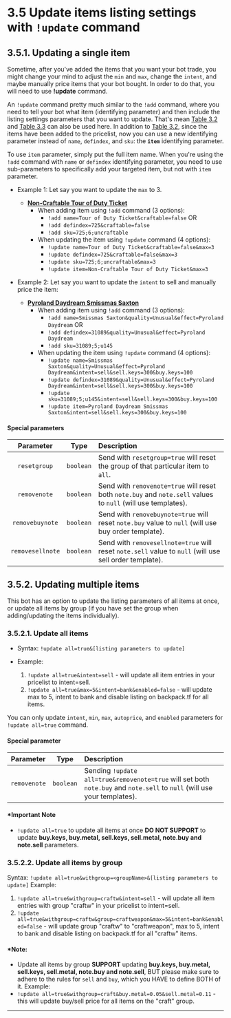 # 3.5 Update items listing settings with `!update` command

## 3.5.1. Updating a single item
Sometime, after you've added the items that you want your bot trade, you might change your mind to adjust the `min` and `max`, change the `intent`, and maybe manually price items that your bot bought. In order to do that, you will need to use **!update** command.

An `!update` command pretty much similar to the `!add` command, where you need to tell your bot what item (identifying parameter) and then include the listing settings parameters that you want to update. That's mean [Table 3.2](https://github.com/TF2Autobot/tf2autobot/wiki/Item-Identifying-parameters#321---name-and-defindex-parameters) and [Table 3.3](https://github.com/TF2Autobot/tf2autobot/wiki/Listing-settings-parameters#33---item-listing-settings-parameters) can also be used here. In addition to [Table 3.2](https://github.com/TF2Autobot/tf2autobot/wiki/Item-Identifying-parameters#321---name-and-defindex-parameters), since the items have been added to the pricelist, now you can use a new identifying parameter instead of `name`, `defindex`, and `sku`: the **`item`** identifying parameter.

To use `item` parameter, simply put the full item name. When you're using the `!add` command with `name` or `defindex` identifying parameter, you need to use sub-parameters to specifically add your targeted item, but not with `item` parameter.

-   Example 1: Let say you want to update the `max` to 3.

    -   [**Non-Craftable Tour of Duty Ticket**](https://backpack.tf/stats/Unique/Tour%20of%20Duty%20Ticket/Tradable/Non-Craftable)
        -   When adding item using `!add` command (3 options):
            -   `!add name=Tour of Duty Ticket&craftable=false` OR
            -   `!add defindex=725&craftable=false`
            -   `!add sku=725;6;uncraftable`
        -   When updating the item using `!update` command (4 options):
            -   `!update name=Tour of Duty Ticket&craftable=false&max=3`
            -   `!update defindex=725&craftable=false&max=3`
            -   `!update sku=725;6;uncraftable&max=3`
            -   `!update item=Non-Craftable Tour of Duty Ticket&max=3`

-   Example 2: Let say you want to update the `intent` to sell and manually price the item:
    -   [**Pyroland Daydream Smissmas Saxton**](https://backpack.tf/stats/Unusual/Smissmas%20Saxton/Tradable/Craftable/145)
        -   When adding item using `!add` command (3 options):
            -   `!add name=Smissmas Saxton&quality=Unusual&effect=Pyroland Daydream` OR
            -   `!add defindex=31089&quality=Unusual&effect=Pyroland Daydream`
            -   `!add sku=31089;5;u145`
        -   When updating the item using `!update` command (4 options):
            -   `!update name=Smissmas Saxton&quality=Unusual&effect=Pyroland Daydream&intent=sell&sell.keys=300&buy.keys=100`
            -   `!update defindex=31089&quality=Unusual&effect=Pyroland Daydream&intent=sell&sell.keys=300&buy.keys=100`
            -   `!update sku=31089;5;u145&intent=sell&sell.keys=300&buy.keys=100`
            -   `!update item=Pyroland Daydream Smissmas Saxton&intent=sell&sell.keys=300&buy.keys=100`

#### Special parameters

| Parameter | Type | Description |
| :-: | :-: | :- |
| `resetgroup` | `boolean` | Send with `resetgroup=true` will reset the group of that particular item to `all`. |
| `removenote` | `boolean` | Send with `removenote=true` will reset both `note.buy` and `note.sell` values to `null` (will use templates). |
| `removebuynote` | `boolean` | Send with `removebuynote=true` will reset `note.buy` value to `null` (will use buy order template). |
| `removesellnote` | `boolean` | Send with `removesellnote=true` will reset `note.sell` value to `null` (will use sell order template). |

## 3.5.2. Updating multiple items
This bot has an option to update the listing parameters of all items at once, or update all items by group (if you have set the group when adding/updating the items individually).

### 3.5.2.1. Update all items
- Syntax: `!update all=true&[listing parameters to update]`

- Example: 
   1. `!update all=true&intent=sell` - will update all item entries in your pricelist to intent=sell.
   2. `!update all=true&max=5&intent=bank&enabled=false` - will update max to 5, intent to bank and disable listing on backpack.tf for all items.

You can only update `intent`, `min`, `max`, `autoprice`, and `enabled` parameters for `!update all=true` command.

#### Special parameter 
| Parameter | Type | Description |
| :-: | :-: | :- |
| `removenote` | `boolean` | Sending `!update all=true&removenote=true` will set both `note.buy` and `note.sell` to `null` (will use your templates). |

#### \*Important Note
- `!update all=true` to update all items at once **DO NOT SUPPORT** to update **buy.keys, buy.metal, sell.keys, sell.metal, note.buy and note.sell** parameters.

### 3.5.2.2. Update all items by group
Syntax: `!update all=true&withgroup=<groupName>&[listing parameters to update]`
Example: 
1. `!update all=true&withgroup=craftw&intent=sell` - will update all item entries with group "craftw" in your pricelist to intent=sell.
2. `!update all=true&withgroup=craftw&group=craftweapon&max=5&intent=bank&enabled=false` - will update group "craftw" to "craftweapon", max to 5, intent to bank and disable listing on backpack.tf for all "craftw" items.

#### \*Note:
- Update all items by group **SUPPORT** updating **buy.keys, buy.metal, sell.keys, sell.metal, note.buy and note.sell**, BUT please make sure to adhere to the rules for `sell` and `buy`, which you HAVE to define BOTH of it.
Example:
- `!update all=true&withgroup=craft&buy.metal=0.05&sell.metal=0.11` - this will update buy/sell price for all items on the "craft" group.

---


